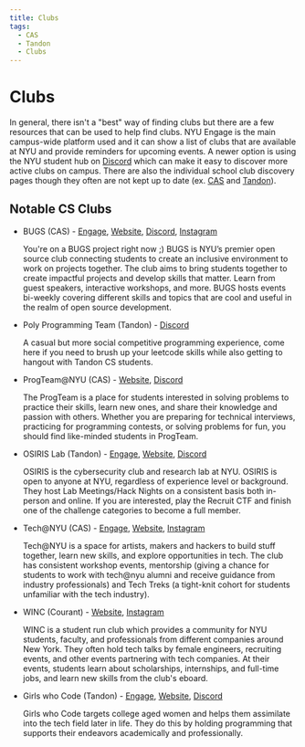 ```yaml
---
title: Clubs
tags:
  - CAS
  - Tandon
  - Clubs
---
```


# Clubs

In general, there isn't a "best" way of finding clubs but there are a few resources that can be used to help find clubs. NYU Engage is the main campus-wide platform used and it can show a list of clubs that are available at NYU and provide reminders for upcoming events. A newer option is using the NYU student hub on [Discord](https://discord.com/student-hubs) which can make it easy to discover more active clubs on campus. There are also the individual school club discovery pages though they often are not kept up to date (ex. [CAS](https://nyucassc.com/cas-clubs) and [Tandon](https://engineering.nyu.edu/life-tandon/student-life/student-organizations)).

## Notable CS Clubs <!-- Link priority: engage > website > social media (discord > instagram) -->

- BUGS (CAS) - [Engage](https://engage.nyu.edu/organization/bugs-open-source-at-nyu), [Website](https://www.bugsnyu.com/), [Discord](https://discord.gg/75jgtXy7rz), [Instagram](https://www.instagram.com/nyubugs/)

    You're on a BUGS project right now ;) BUGS is NYU’s premier open source club connecting students to create an inclusive environment to work on projects together. The club aims to bring students together to create impactful projects and develop skills that matter. Learn from guest speakers, interactive workshops, and more. BUGS hosts events bi-weekly covering different skills and topics that are cool and useful in the realm of open source development. 
   
- Poly Programming Team (Tandon) - [Discord](https://discord.gg/mDd3TTmzAT)

    A casual but more social competitive programming experience, come here if you need to brush up your leetcode skills while also getting to hangout with Tandon CS students.

- ProgTeam@NYU (CAS) - [Website](https://cs.nyu.edu/acm/progteam/), [Discord](https://discord.gg/SFeawGptjJ)

    The ProgTeam is a place for students interested in solving problems to practice their skills, learn new ones, and share their knowledge and passion with others. Whether you are preparing for technical interviews, practicing for programming contests, or solving problems for fun, you should find like-minded students in ProgTeam.

- OSIRIS Lab (Tandon) - [Engage](https://engage.nyu.edu/organization/cyber-security-club), [Website](https://osiris.cyber.nyu.edu/), [Discord](https://discord.gg/7RcrQrYQYD)

    OSIRIS is the cybersecurity club and research lab at NYU. OSIRIS is open to anyone at NYU, regardless of experience level or background. They host Lab Meetings/Hack Nights on a consistent basis both in-person and online. If you are interested, play the Recruit CTF and finish one of the challenge categories to become a full member. 

- Tech@NYU (CAS) - [Engage](https://engage.nyu.edu/organization/tech-at-nyu-all-university), [Website](https://techatnyu.org/), [Instagram](https://www.instagram.com/techatnyu/)

    Tech@NYU is a space for artists, makers and hackers to build stuff together, learn new skills, and explore opportunities in tech. The club has consistent workshop events, mentorship (giving a chance for students to work with tech@nyu alumni and receive guidance from industry professionals) and Tech Treks (a tight-knit cohort for students unfamiliar with the tech industry).

- WINC (Courant) - [Website](https://nyuwinc.org/), [Instagram](https://www.instagram.com/nyuwinc/)

    WINC is a student run club which provides a community for NYU students, faculty, and professionals from different companies around New York. They often hold tech talks by female engineers, recruiting events, and other events partnering with tech companies. At their events, students learn about scholarships, internships, and full-time jobs, and learn new skills from the club's eboard. 

- Girls who Code (Tandon) - [Engage](https://engage.nyu.edu/organization/girlswhocode), [Website](https://sites.google.com/nyu.edu/nyugwc/home), [Discord](https://discord.com/invite/WcErFWFTTX)

    Girls who Code targets college aged women and helps them assimilate into the tech field later in life. They do this by holding programming that supports their endeavors academically and professionally.
